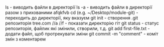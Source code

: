 ls - виводить файли в директорії
ls -a - виводить файли в директорії разом з прихованими afqkfvb
cd (e.g. ~/Desktop/module-git) - переходить до директорії, яку вказуєм
git init - створення .git репозиторія
tree.com //a //f - показати директорію гіт
git status - статус репозиторія, файлик які змінили, створили, т.д.
git add first-file.txt - додати файл, щоб протрекувати зміни
git commit -m "comment" - коміт змін з коментарем
